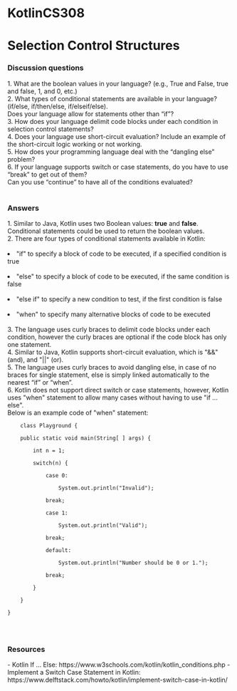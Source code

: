 # KotlinCS308

<h1>Selection Control Structures</h1>
<h3>Discussion questions</h3>
1.	What are the boolean values in your language? (e.g., True and False, true and false, 1, and 0, etc.)<br>
2.	What types of conditional statements are available in your language? (if/else, if/then/else, if/elseif/else).<br>Does your language allow for statements other than “if”?<br>
3.	How does your language delimit code blocks under each condition in selection control statements?<br>
4.	Does your language use short-circuit evaluation? Include an example of the short-circuit logic working or not working.<br>
5.	How does your programming language deal with the “dangling else” problem?<br>
6.	If your language supports switch or case statements, do you have to use “break” to get out of them?<br>Can you use “continue” to have all of the conditions evaluated?<br>
<br>
<h3>Answers</h3>
1. Similar to Java, Kotlin uses two Boolean values: <b>true</b> and <b>false</b>. Conditional statements could be used to return the boolean values.<br>
2. There are four types of conditional statements available in Kotlin:<br><br>
<li>"if" to specify a block of code to be executed, if a specified condition is true</li><br>
<li>"else" to specify a block of code to be executed, if the same condition is false</li><br>
<li>"else if" to specify a new condition to test, if the first condition is false</li><br>
<li>"when" to specify many alternative blocks of code to be executed</li><br>
3. The language uses curly braces to delimit code blocks under each condition, however the curly braces are optional if the code block has only one statement.<br>
4. Similar to Java, Kotlin supports short-circuit evaluation, which is "&&" (and), and "||" (or).<br>
5. The language uses curly braces to avoid dangling else, in case of no braces for single statement, else is simply linked automatically to the nearest “if” or “when”.<br>
6. Kotlin does not support direct switch or case statements, however, Kotlin uses "when" statement to allow many cases without having to use "if ... else".<br>
Below is an example code of "when" statement:<br>
<code>
    class Playground {<br>
    public static void main(String[ ] args) {<br>
        int n = 1;<br>
        switch(n) {<br>
            case 0:<br>
                System.out.println("Invalid");<br>
            break;<br>
            case 1:<br>
                System.out.println("Valid");<br>
            break;<br>
            default:<br>
                System.out.println("Number should be 0 or 1.");<br>
            break;<br>
        }<br>
    }<br>
}<br><br>
    </code>
<h3>Resources</h3>
- Kotlin If ... Else: https://www.w3schools.com/kotlin/kotlin_conditions.php
- Implement a Switch Case Statement in Kotlin: https://www.delftstack.com/howto/kotlin/implement-switch-case-in-kotlin/
